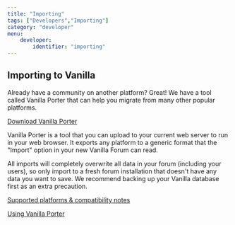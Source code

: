 ```yaml
---
title: "Importing"
tags: ["Developers","Importing"]
category: "developer"
menu:
    developer:
        identifier: "importing"
---
```


## Importing to Vanilla

Already have a community on another platform? Great! We have a tool called Vanilla Porter that can help you migrate from many other popular platforms.

[Download Vanilla Porter](http://vanillaforums.org/addon/porter-core)

Vanilla Porter is a tool that you can upload to your current web server to run in your web browser. It exports any platform to a generic format that the "Import" option in your new Vanilla Forum can read.

All imports will completely overwrite all data in your forum (including your users), so only import to a fresh forum installation that doesn't have any data you want to save. We recommend backing up your Vanilla database first as an extra precaution.

[Supported platforms & compatibility notes](/developer/importing/support)

[Using Vanilla Porter](/developer/importing/porter)
